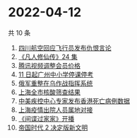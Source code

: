# 2022-04-12

共 10 条

<!-- BEGIN -->
<!-- 最后更新时间 Tue Apr 12 2022 00:15:21 GMT+0800 (China Standard Time) -->

1. [四川航空回应飞行员发布仇恨言论](https://www.zhihu.com/search?q=四川航空回应)
1. [《凡人修仙传》24 集](https://www.zhihu.com/search?q=凡人修仙传之魔道争锋二十四集)
1. [腾讯视频调整会员价格](https://www.zhihu.com/search?q=腾讯视频会员价格)
1. [11 日起广州中小学停课停考](https://www.zhihu.com/search?q=广州疫情)
1. [俄军重整在乌作战指挥系统](https://www.zhihu.com/search?q=俄乌局势)
1. [上海全市核酸筛查结果](https://www.zhihu.com/search?q=上海全市核酸筛查结果)
1. [中美疾控中心专家发布香港死亡病例数据](https://www.zhihu.com/search?q=香港新冠死亡病例数据)
1. [上海疫情出院人员属地对接](https://www.zhihu.com/search?q=上海出院人员)
1. [《间谍过家家》开播](https://www.zhihu.com/search?q=间谍过家家)
1. [帝国时代 2 决定版新文明](https://www.zhihu.com/search?q=帝国时代2新文明)

<!-- END -->
